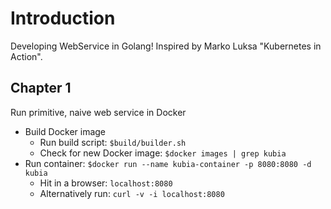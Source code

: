 # Introduction 

Developing WebService in Golang! Inspired by Marko Luksa "Kubernetes in Action".

## Chapter 1

Run primitive, naive web service in Docker

- Build Docker image
  - Run build script: `$build/builder.sh`
  - Check for new Docker image: `$docker images | grep kubia`
- Run container: `$docker run --name kubia-container -p 8080:8080 -d kubia`
  - Hit in a browser: `localhost:8080`
  - Alternatively run: `curl -v -i localhost:8080`